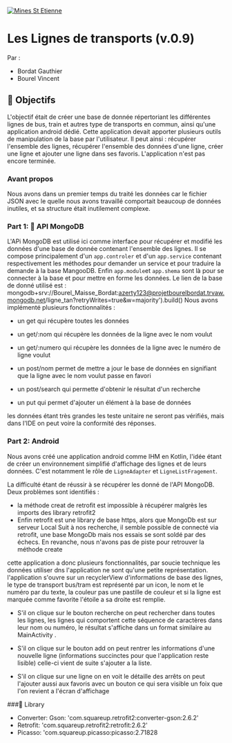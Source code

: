 [![Mines St Etienne](./logo.png)](https://www.mines-stetienne.fr/)

# Les Lignes de transports (v.0.9)

Par :
- Bordat Gauthier
- Bourel Vincent

##  🚀 Objectifs

L'objectif était de créer une base de donnée répertoriant les différentes lignes de bus, train et autres type de transports en commun, ainsi qu'une application android dédié.
Cette application devait apporter plusieurs outils de manipulation de la base par l'utilisateur.
Il peut ainsi :
récupérer l'ensemble des lignes,
récupérer l'ensemble des données d'une ligne,
créer une ligne 
et ajouter une ligne dans ses favoris.
L'application n'est pas encore terminée.

### Avant propos
 Nous avons dans un premier temps du traité les données car le fichier JSON avec le quelle nous avons travaillé comportait beaucoup de données inutiles, et sa structure était inutilement complexe. 


### Part 1: 🍃 API MongoDB

L'APi MongoDB est utilisé ici comme interface pour récupérer et modifié les données d'une base de donnée contenant l'ensemble des lignes. Il se compose principalement d'un `app.controler` et d'un `app.service` contenant respectivement les méthodes pour demander un service et pour traduire la demande à la base MangooDB.
Enfin `app.module`et `app.shema` sont là pour se connecter à la base et pour mettre en forme les données. Le lien de la base de donné utilisé est : mongodb+srv://Bourel_Maisse_Bordat:azerty123@projetbourelbordat.trvaw.mongodb.net/ligne_tan?retryWrites=true&w=majority').build()
Nous avons implémenté plusieurs fonctionnalités : 

- un get qui récupère toutes les données 

- un get/:nom qui récupère les données de la ligne avec le nom voulut

- un get/:numero qui récupère les données de la ligne avec le numéro de ligne voulut

- un post/nom permet de mettre a jour le base de données en signifiant que la ligne avec le nom voulut passe en favori

- un post/search qui permette d'obtenir le résultat d'un recherche

- un put qui permet d'ajouter un élément à la base de données

les données étant très grandes les teste unitaire ne seront pas vérifiés, mais dans l'IDE on peut voire la conformité des réponses. 

### Part 2: Android

Nous avons créé une application android comme IHM en Kotlin, l'idée étant de créer un environnement simplifié d'affichage des lignes et de leurs données. C'est notamment le rôle de `LigneAdapter` et `LigneListFragement`.



 La difficulté étant de réussir à se récupérer les donné de l'API MongoDB. Deux problèmes sont identifiés :
 - la méthode creat de retrofit est impossible à récupérer malgrès les imports des library retrofit2
 - Enfin retrofit est une library de base https, alors que MongoDb est sur serveur Local
 Suit à nos recherche, il semble possible de connecté via retrofit, une base MongoDb mais nos essais se sont soldé par des échecs.
 En revanche, nous n'avons pas de piste pour retrouver la méthode create
 
 
cette application a donc plusieurs fonctionnalités, par soucie technique les données utiliser dns l'application ne sont qu'une petite représentation.
l'application s'ouvre sur un recyclerView d'informations de base des lignes, le type de transport bus/tram est représenté par un icon, le nom et le numéro par du texte, la couleur pas une pastille de couleur et si la ligne est marquée comme favorite l'étoile a sa droite est remplie.

- S'il on clique sur le bouton recherche on peut rechercher dans toutes les lignes, les lignes qui comportent cette séquence de caractères dans leur nom ou numéro, le résultat s'affiche dans un format similaire au MainActivity .

- S'il on clique sur le bouton add on peut rentrer les informations d'une nouvelle ligne (informations succinctes pour que l'application reste lisible) celle-ci vient de suite s'ajouter a la liste.

- S'il on clique sur une ligne on en voit le détaille des arrêts on peut l'ajouter aussi aux favoris avec un bouton ce qui sera visible un foix que l'on revient a l'écran d'affichage


###📝 Library
- Converter: Gson: 'com.squareup.retrofit2:converter-gson:2.6.2'
- Retrofit: 'com.squareup.retrofit2:retrofit:2.6.2'
- Picasso: 'com.squareup.picasso:picasso:2.71828